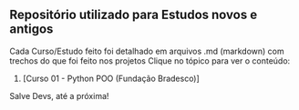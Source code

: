 ## Repositório utilizado para Estudos novos e antigos

Cada Curso/Estudo feito foi detalhado em arquivos .md (markdown) com trechos do que foi feito nos projetos Clique no tópico para ver o conteúdo:

1. [Curso 01 - Python POO (Fundação Bradesco)]


Salve Devs, até a próxima!
